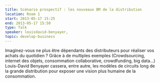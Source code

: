 ```yaml
---
title: Scénario prospectif : les nouveaux BM de la distribution
location: Room 1
start: 2013-05-17 15:25
end: 2013-05-17 15:50
type: Talk
speaker: louisdavid-benyayer,
topic: develop-business
---
```


Imaginez-vous ne plus être dépendants des distributeurs pour réaliser vos achats du quotidien ? Grâce à de multiples exemples (Crowdsourcing, internet des objets, consommation collaborative, crowdfunding, big data...) Louis-David Benyayer cassera, entre autre, les modèles de circuits long de la grande distribution pour exposer une vision plus humaine de la consommation.
